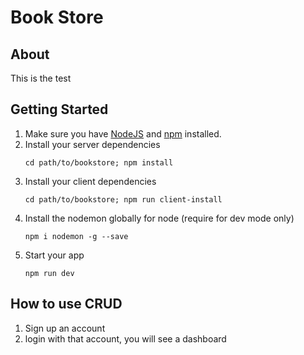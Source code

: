 # Book Store
## About
This is the test
## Getting Started
1. Make sure you have [NodeJS](https://nodejs.org/) and [npm](https://www.npmjs.com/) installed.
2. Install your server dependencies
    ```
    cd path/to/bookstore; npm install
3. Install your client dependencies
    ```
    cd path/to/bookstore; npm run client-install

3. Install the nodemon globally for node (require for dev mode only)
    ```
    npm i nodemon -g --save
    ```
6. Start your app
    ```
    npm run dev
    ```
## How to use CRUD
1. Sign up an account
2. login with that account, you will see a dashboard
